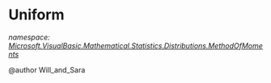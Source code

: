 ﻿# Uniform
_namespace: [Microsoft.VisualBasic.Mathematical.Statistics.Distributions.MethodOfMoments](./index.md)_

@author Will_and_Sara





